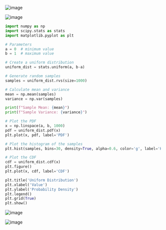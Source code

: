 ![image](https://github.com/yangshiteng/Data-Science-Learning-Path/assets/60442877/891057c4-4935-41cb-9e8e-b3f4dc58ae32)

![image](https://github.com/yangshiteng/Data-Science-Learning-Path/assets/60442877/76f86dbe-bd7a-401c-8a30-62c7dd23a4a8)

```python
import numpy as np
import scipy.stats as stats
import matplotlib.pyplot as plt

# Parameters
a = 0  # minimum value
b = 1  # maximum value

# Create a uniform distribution
uniform_dist = stats.uniform(a, b-a)

# Generate random samples
samples = uniform_dist.rvs(size=1000)

# Calculate mean and variance
mean = np.mean(samples)
variance = np.var(samples)

print(f"Sample Mean: {mean}")
print(f"Sample Variance: {variance}")

# Plot the PDF
x = np.linspace(a, b, 1000)
pdf = uniform_dist.pdf(x)
plt.plot(x, pdf, label='PDF')

# Plot the histogram of the samples
plt.hist(samples, bins=30, density=True, alpha=0.6, color='g', label='Histogram of samples')

# Plot the CDF
cdf = uniform_dist.cdf(x)
plt.figure()
plt.plot(x, cdf, label='CDF')

plt.title('Uniform Distribution')
plt.xlabel('Value')
plt.ylabel('Probability Density')
plt.legend()
plt.grid(True)
plt.show()
```
![image](https://github.com/yangshiteng/Data-Science-Learning-Path/assets/60442877/2590b5a7-3e61-48d2-bdca-1e2e215a1ce8)

![image](https://github.com/yangshiteng/Data-Science-Learning-Path/assets/60442877/059ccc42-a861-49ee-b90b-cf7992a264de)














